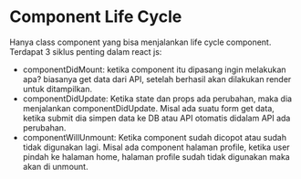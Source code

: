# Component Life Cycle

Hanya class component yang bisa menjalankan life cycle component. Terdapat 3 siklus penting dalam react js:
- componentDidMount: ketika component itu dipasang ingin melakukan apa? biasanya get data dari API, setelah berhasil akan dilakukan render untuk ditampilkan.
- componentDidUpdate: Ketika state dan props ada perubahan, maka dia menjalankan componentDidUpdate. Misal ada suatu form get data, ketika submit dia simpen data ke DB atau API otomatis didalam API ada perubahan.
- componentWillUnmount: Ketika component sudah dicopot atau sudah tidak digunakan lagi. Misal ada component halaman profile, ketika user pindah ke halaman home, halaman profile sudah tidak digunakan maka akan di unmount.